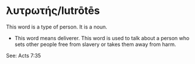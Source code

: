 # λυτρωτής/lutrōtēs
This word is a type of person. It is a noun.

* This word means deliverer. This word is used to talk about a person who sets other people free from slavery or takes them away from harm.

See: Acts 7:35
